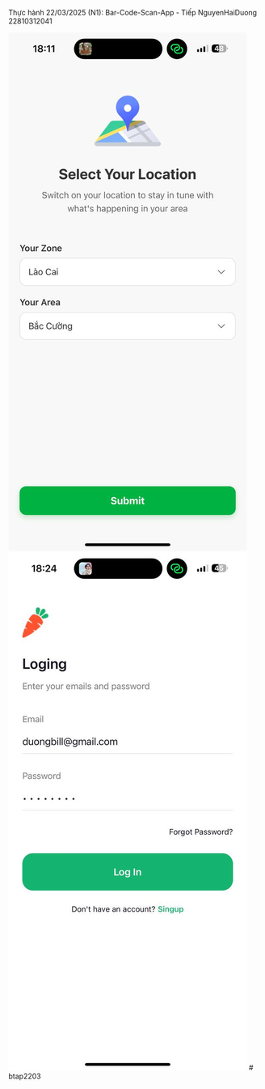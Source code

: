 Thực hành 22/03/2025 (N1): Bar-Code-Scan-App - Tiếp
NguyenHaiDuong 22810312041

<img src="./1.jpg" alt="Screenshot" />
<img src="./2.jpg" alt="Screenshot"  />
# btap2203
